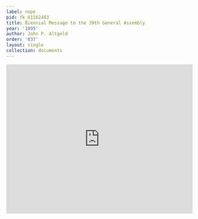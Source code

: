 ```yaml
---
label: nope
pid: fk_01162483
title: Biennial Message to the 39th General Assembly
year: '1895'
author: John P. Altgeld
order: '037'
layout: single
collection: documents
---
```

<iframe src="https://northwestern.app.box.com/embed/s/pw1w01qebkf0jssm6fknpnwktacqos08?sortColumn=date&view=list" width="500" height="400" frameborder="0" allowfullscreen webkitallowfullscreen msallowfullscreen></iframe>

